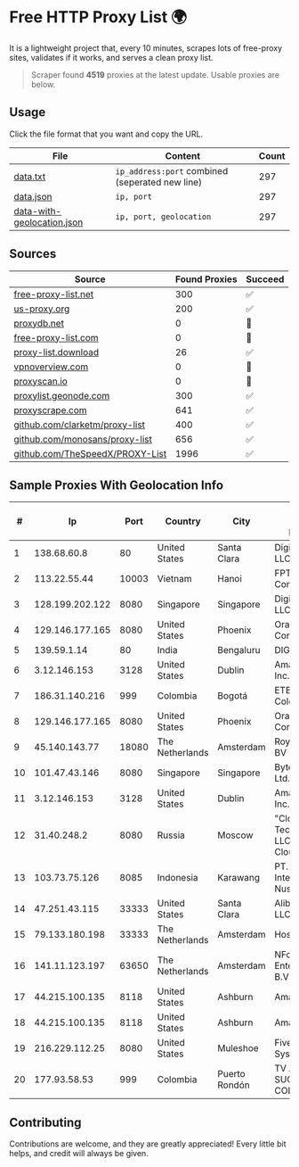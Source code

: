 
# Free HTTP Proxy List 🌍

It is a lightweight project that, every 10 minutes, scrapes lots of free-proxy sites, validates if it works, and serves a clean proxy list.


> Scraper found **4519** proxies at the latest update. Usable proxies are below.

## Usage

Click the file format that you want and copy the URL.


|File|Content|Count|
|----|-------|-----|
|[data.txt](https://raw.githubusercontent.com/themiralay/Proxy-List-World/master/data.txt)|`ip_address:port` combined (seperated new line)|297|
|[data.json](https://raw.githubusercontent.com/themiralay/Proxy-List-World/master/data.json)|`ip, port`|297|
|[data-with-geolocation.json](https://raw.githubusercontent.com/themiralay/Proxy-List-World/master/data-with-geolocation.json)|`ip, port, geolocation`|297|

## Sources

|Source|Found Proxies|Succeed|
|------|-------------|-------|
|[free-proxy-list.net](https://free-proxy-list.net)|300|✅|
|[us-proxy.org](https://www.us-proxy.org)|200|✅|
|[proxydb.net](http://proxydb.net)|0|🚫|
|[free-proxy-list.com](https://free-proxy-list.com/?page=&port=&type%5B%5D=http&type%5B%5D=https&up_time=0&search=Search)|0|🚫|
|[proxy-list.download](https://www.proxy-list.download/HTTP)|26|✅|
|[vpnoverview.com](https://vpnoverview.com/privacy/anonymous-browsing/free-proxy-servers)|0|🚫|
|[proxyscan.io](https://www.proxyscan.io)|0|🚫|
|[proxylist.geonode.com](https://proxylist.geonode.com/api/proxy-list?limit=300&page=1&sort_by=lastChecked&sort_type=desc&protocols=http,https)|300|✅|
|[proxyscrape.com](https://api.proxyscrape.com/v2/?request=displayproxies&protocol=http&timeout=10000&country=all&ssl=all&anonymity=all)|641|✅|
|[github.com/clarketm/proxy-list](https://raw.githubusercontent.com/clarketm/proxy-list/master/proxy-list-raw.txt)|400|✅|
|[github.com/monosans/proxy-list](https://raw.githubusercontent.com/monosans/proxy-list/main/proxies/http.txt)|656|✅|
|[github.com/TheSpeedX/PROXY-List](https://raw.githubusercontent.com/TheSpeedX/PROXY-List/master/http.txt)|1996|✅|


## Sample Proxies With Geolocation Info

|#|Ip|Port|Country|City|Internet Service Provider|
|-|--|----|-------|----|-------------------------|
|1|138.68.60.8|80|United States|Santa Clara|DigitalOcean, LLC|
|2|113.22.55.44|10003|Vietnam|Hanoi|FPT Telecom Company|
|3|128.199.202.122|8080|Singapore|Singapore|DigitalOcean, LLC|
|4|129.146.177.165|8080|United States|Phoenix|Oracle Corporation|
|5|139.59.1.14|80|India|Bengaluru|DIGITALOCEAN|
|6|3.12.146.153|3128|United States|Dublin|Amazon.com, Inc.|
|7|186.31.140.216|999|Colombia|Bogotá|ETB - Colombia|
|8|129.146.177.165|8080|United States|Phoenix|Oracle Corporation|
|9|45.140.143.77|18080|The Netherlands|Amsterdam|RoyaleHosting BV|
|10|101.47.43.146|8080|Singapore|Singapore|Byteplus Pte. Ltd.|
|11|3.12.146.153|3128|United States|Dublin|Amazon.com, Inc.|
|12|31.40.248.2|8080|Russia|Moscow|"Cloud Technologies" LLC trading as Cloud.ru|
|13|103.73.75.126|8085|Indonesia|Karawang|PT. Wahana Internet Nusantara|
|14|47.251.43.115|33333|United States|Santa Clara|Alibaba Cloud LLC|
|15|79.133.180.198|33333|The Netherlands|Amsterdam|Hostkey B.V.|
|16|141.11.123.197|63650|The Netherlands|Amsterdam|NForce Entertainment B.V.|
|17|44.215.100.135|8118|United States|Ashburn|Amazon.com|
|18|44.215.100.135|8118|United States|Ashburn|Amazon.com|
|19|216.229.112.25|8080|United States|Muleshoe|Five Area Systems, LLC|
|20|177.93.58.53|999|Colombia|Puerto Rondón|TV AZTECA SUCURSAL COLOMBIA|



## Contributing

Contributions are welcome, and they are greatly appreciated! Every
little bit helps, and credit will always be given.

